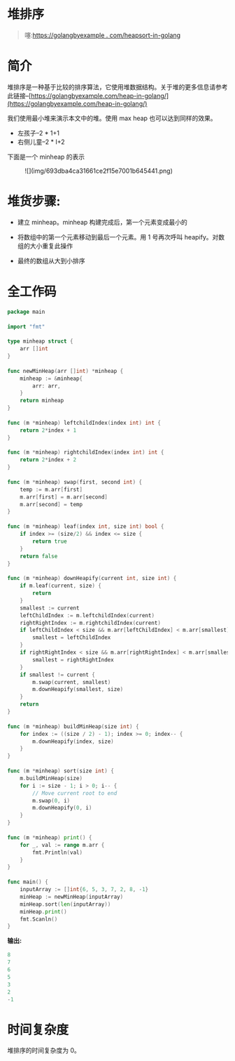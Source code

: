 # 堆排序

> 噻:[https://golangbyexample . com/heapsort-in-golang](https://golangbyexample.com/heapsort-in-golang)

# **简介**

堆排序是一种基于比较的排序算法，它使用堆数据结构。关于堆的更多信息请参考此链接–[https://golangbyexample.com/heap-in-golang/](https://golangbyexample.com/heap-in-golang/)

我们使用最小堆来演示本文中的堆。使用 max heap 也可以达到同样的效果。

*   左孩子–2 * 1+1
*   右侧儿童–2 * I+2

下面是一个 minheap 的表示

<figure class="wp-block-image size-large">![](img/693dba4ca31661ce2f15e7001b645441.png)</figure>

# **堆货步骤:**

*   建立 minheap。minheap 构建完成后，第一个元素变成最小的

*   将数组中的第一个元素移动到最后一个元素。用 1 号再次呼叫 heapify。对数组的大小重复此操作

*   最终的数组从大到小排序

# **全工作码**

```go
package main

import "fmt"

type minheap struct {
    arr []int
}

func newMinHeap(arr []int) *minheap {
    minheap := &minheap{
        arr: arr,
    }
    return minheap
}

func (m *minheap) leftchildIndex(index int) int {
    return 2*index + 1
}

func (m *minheap) rightchildIndex(index int) int {
    return 2*index + 2
}

func (m *minheap) swap(first, second int) {
    temp := m.arr[first]
    m.arr[first] = m.arr[second]
    m.arr[second] = temp
}

func (m *minheap) leaf(index int, size int) bool {
    if index >= (size/2) && index <= size {
        return true
    }
    return false
}

func (m *minheap) downHeapify(current int, size int) {
    if m.leaf(current, size) {
        return
    }
    smallest := current
    leftChildIndex := m.leftchildIndex(current)
    rightRightIndex := m.rightchildIndex(current)
    if leftChildIndex < size && m.arr[leftChildIndex] < m.arr[smallest] {
        smallest = leftChildIndex
    }
    if rightRightIndex < size && m.arr[rightRightIndex] < m.arr[smallest] {
        smallest = rightRightIndex
    }
    if smallest != current {
        m.swap(current, smallest)
        m.downHeapify(smallest, size)
    }
    return
}

func (m *minheap) buildMinHeap(size int) {
    for index := ((size / 2) - 1); index >= 0; index-- {
        m.downHeapify(index, size)
    }
}

func (m *minheap) sort(size int) {
    m.buildMinHeap(size)
    for i := size - 1; i > 0; i-- {
        // Move current root to end
        m.swap(0, i)
        m.downHeapify(0, i)
    }
}

func (m *minheap) print() {
    for _, val := range m.arr {
        fmt.Println(val)
    }
}

func main() {
    inputArray := []int{6, 5, 3, 7, 2, 8, -1}
    minHeap := newMinHeap(inputArray)
    minHeap.sort(len(inputArray))
    minHeap.print()
    fmt.Scanln()
}
```

**输出:**

```go
8
7
6
5
3
2
-1
```

# **时间复杂度**

堆排序的时间复杂度为 0。